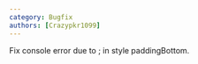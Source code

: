 ```yaml
---
category: Bugfix
authors: [Crazypkr1099]
---
```


Fix console error due to ; in style paddingBottom.
